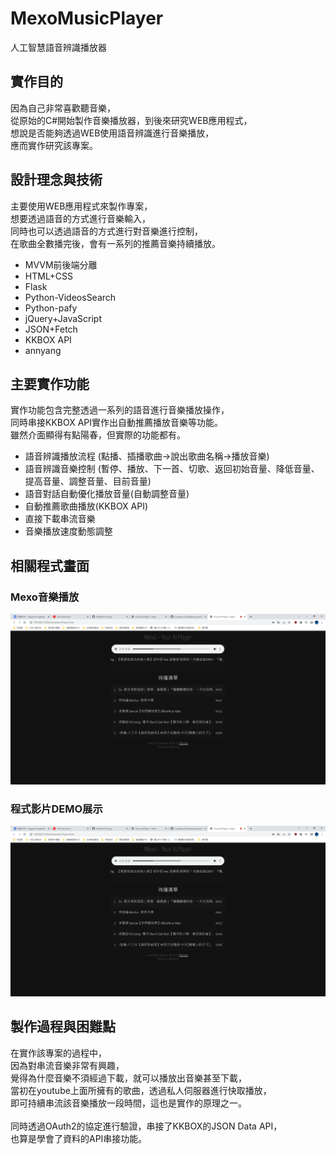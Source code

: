 # MexoMusicPlayer
人工智慧語音辨識播放器

## 實作目的
因為自己非常喜歡聽音樂，<br>
從原始的C#開始製作音樂播放器，到後來研究WEB應用程式，<br>
想說是否能夠透過WEB使用語音辨識進行音樂播放，<br>
應而實作研究該專案。

## 設計理念與技術
主要使用WEB應用程式來製作專案，<br>
想要透過語音的方式進行音樂輸入，<br>
同時也可以透過語音的方式進行對音樂進行控制，<br>
在歌曲全數播完後，會有一系列的推薦音樂持續播放。<br>
- MVVM前後端分離
- HTML+CSS
- Flask
- Python-VideosSearch
- Python-pafy
- jQuery+JavaScript
- JSON+Fetch
- KKBOX API
- annyang

## 主要實作功能
實作功能包含完整透過一系列的語音進行音樂播放操作，<br>
同時串接KKBOX API實作出自動推薦播放音樂等功能。<br>
雖然介面顯得有點陽春，但實際的功能都有。
- 語音辨識播放流程 (點播、插播歌曲->說出歌曲名稱->播放音樂)
- 語音辨識音樂控制 (暫停、播放、下一首、切歌、返回初始音量、降低音量、提高音量、調整音量、目前音量)
- 語音對話自動優化播放音量(自動調整音量)
- 自動推薦歌曲播放(KKBOX API)
- 直接下載串流音樂
- 音樂播放速度動態調整

## 相關程式畫面
### Mexo音樂播放<br>
<img src="https://github.com/lfre84216/MexoMusicPlayer/blob/main/1.png">
<br>

### 程式影片DEMO展示
[![IMAGE ALT TEXT HERE](https://github.com/lfre84216/MexoMusicPlayer/blob/main/1.png)](https://www.youtube.com/watch?v=GX6oyUWPhVU)

## 製作過程與困難點
在實作該專案的過程中，<br>
因為對串流音樂非常有興趣，<br>
覺得為什麼音樂不須經過下載，就可以播放出音樂甚至下載，<br>
當初在youtube上面所擁有的歌曲，透過私人伺服器進行快取播放，<br>
即可持續串流該音樂播放一段時間，這也是實作的原理之一。<br><br>
同時透過OAuth2的協定進行驗證，串接了KKBOX的JSON Data API，<br>
也算是學會了資料的API串接功能。<br>
